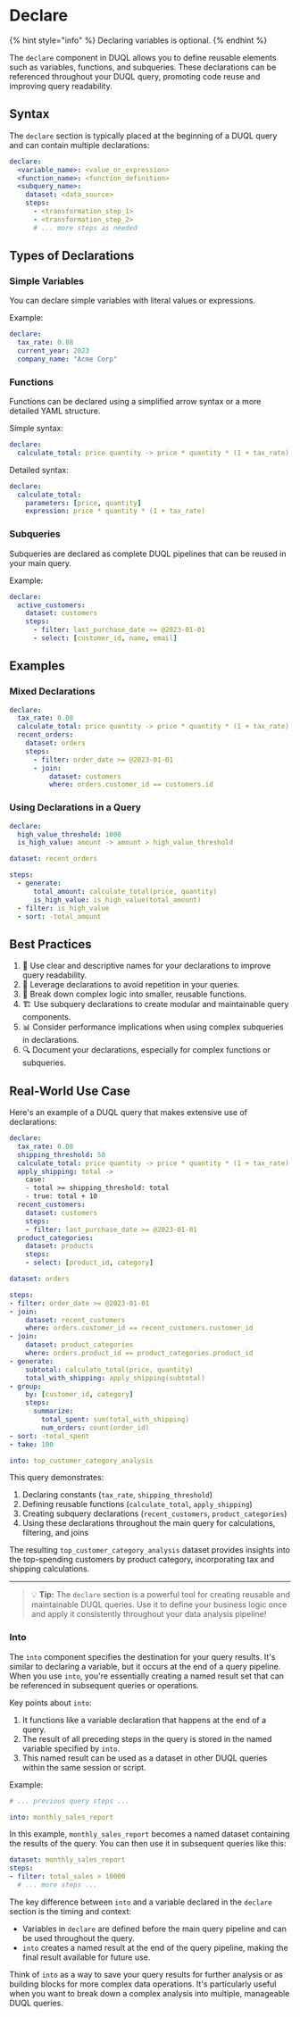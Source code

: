 # Declare

{% hint style="info" %}
Declaring variables is optional.
{% endhint %}

The `declare` component in DUQL allows you to define reusable elements such as variables, functions, and subqueries. These declarations can be referenced throughout your DUQL query, promoting code reuse and improving query readability.

## Syntax

The `declare` section is typically placed at the beginning of a DUQL query and can contain multiple declarations:

```yaml
declare:
  <variable_name>: <value_or_expression>
  <function_name>: <function_definition>
  <subquery_name>:
    dataset: <data_source>
    steps:
      - <transformation_step_1>
      - <transformation_step_2>
      # ... more steps as needed
```

## Types of Declarations

### Simple Variables

You can declare simple variables with literal values or expressions.

Example:

```yaml
declare:
  tax_rate: 0.08
  current_year: 2023
  company_name: "Acme Corp"
```

### Functions

Functions can be declared using a simplified arrow syntax or a more detailed YAML structure.

Simple syntax:

```yaml
declare:
  calculate_total: price quantity -> price * quantity * (1 + tax_rate)
```

Detailed syntax:

```yaml
declare:
  calculate_total:
    parameters: [price, quantity]
    expression: price * quantity * (1 + tax_rate)
```

### Subqueries

Subqueries are declared as complete DUQL pipelines that can be reused in your main query.

Example:

```yaml
declare:
  active_customers:
    dataset: customers
    steps:
      - filter: last_purchase_date >= @2023-01-01
      - select: [customer_id, name, email]
```

## Examples

### Mixed Declarations

```yaml
declare:
  tax_rate: 0.08
  calculate_total: price quantity -> price * quantity * (1 + tax_rate)
  recent_orders:
    dataset: orders
    steps:
      - filter: order_date >= @2023-01-01
      - join:
          dataset: customers
          where: orders.customer_id == customers.id
```

### Using Declarations in a Query

```yaml
declare:
  high_value_threshold: 1000
  is_high_value: amount -> amount > high_value_threshold

dataset: recent_orders

steps:
  - generate:
      total_amount: calculate_total(price, quantity)
      is_high_value: is_high_value(total_amount)
  - filter: is_high_value
  - sort: -total_amount
```

## Best Practices

1. 📝 Use clear and descriptive names for your declarations to improve query readability.
2. 🔄 Leverage declarations to avoid repetition in your queries.
3. 🧩 Break down complex logic into smaller, reusable functions.
4. 🏗️ Use subquery declarations to create modular and maintainable query components.
5. 📊 Consider performance implications when using complex subqueries in declarations.
6. 🔍 Document your declarations, especially for complex functions or subqueries.

## Real-World Use Case

Here's an example of a DUQL query that makes extensive use of declarations:

```yaml
declare:
  tax_rate: 0.08
  shipping_threshold: 50
  calculate_total: price quantity -> price * quantity * (1 + tax_rate)
  apply_shipping: total -> 
    case:
    - total >= shipping_threshold: total
    - true: total + 10
  recent_customers:
    dataset: customers
    steps:
    - filter: last_purchase_date >= @2023-01-01
  product_categories:
    dataset: products
    steps:
    - select: [product_id, category]

dataset: orders

steps:
- filter: order_date >= @2023-01-01
- join:
    dataset: recent_customers
    where: orders.customer_id == recent_customers.customer_id
- join:
    dataset: product_categories
    where: orders.product_id == product_categories.product_id
- generate:
    subtotal: calculate_total(price, quantity)
    total_with_shipping: apply_shipping(subtotal)
- group:
    by: [customer_id, category]
    steps:
      summarize:
        total_spent: sum(total_with_shipping)
        num_orders: count(order_id)
- sort: -total_spent
- take: 100

into: top_customer_category_analysis
```

This query demonstrates:

1. Declaring constants (`tax_rate`, `shipping_threshold`)
2. Defining reusable functions (`calculate_total`, `apply_shipping`)
3. Creating subquery declarations (`recent_customers`, `product_categories`)
4. Using these declarations throughout the main query for calculations, filtering, and joins

The resulting `top_customer_category_analysis` dataset provides insights into the top-spending customers by product category, incorporating tax and shipping calculations.

***

> 💡 **Tip:** The `declare` section is a powerful tool for creating reusable and maintainable DUQL queries. Use it to define your business logic once and apply it consistently throughout your data analysis pipeline!

### Into

The `into` component specifies the destination for your query results. It's similar to declaring a variable, but it occurs at the end of a query pipeline. When you use `into`, you're essentially creating a named result set that can be referenced in subsequent queries or operations.

Key points about `into`:

1. It functions like a variable declaration that happens at the end of a query.
2. The result of all preceding steps in the query is stored in the named variable specified by `into`.
3. This named result can be used as a dataset in other DUQL queries within the same session or script.

Example:

```yaml
# ... previous query steps ...

into: monthly_sales_report
```

In this example, `monthly_sales_report` becomes a named dataset containing the results of the query. You can then use it in subsequent queries like this:

```yaml
dataset: monthly_sales_report
steps:
- filter: total_sales > 10000
  # ... more steps ...
```

The key difference between `into` and a variable declared in the `declare` section is the timing and context:

* Variables in `declare` are defined before the main query pipeline and can be used throughout the query.
* `into` creates a named result at the end of the query pipeline, making the final result available for future use.

Think of `into` as a way to save your query results for further analysis or as building blocks for more complex data operations. It's particularly useful when you want to break down a complex analysis into multiple, manageable DUQL queries.
